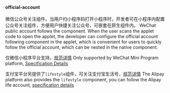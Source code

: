 #### official-account

微信公众号关注组件。当用户扫小程序码打开小程序时，开发者可在小程序内配置公众号关注组件，方便用户快捷关注公众号，可嵌套在原生组件内。
WeChat public account follows the component. When the user scans the applet code to open the applet, the developer can configure the official account following component in the applet, which is convenient for users to quickly follow the official account, which can be nested in the native component.

仅微信小程序平台支持，[规范详情](https://developers.weixin.qq.com/miniprogram/dev/component/official-account.html)
Only supported by WeChat Mini Program platform, [Specification Details](https://developers.weixin.qq.com/miniprogram/dev/component/official-account.html)

支付宝平台另提供了`lifestyle`组件，可关注支付宝生活号，[规范详情](https://docs.alipay.com/mini/component/lifestyle)
The Alipay platform also provides the `lifestyle` component, you can follow the Alipay life account, [specification details](https://docs.alipay.com/mini/component/lifestyle)
